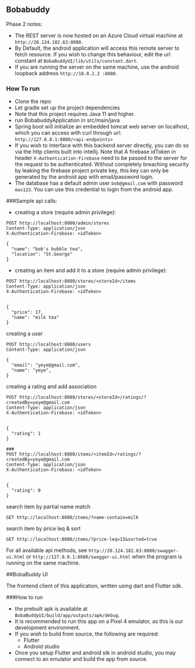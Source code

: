 ## Bobabuddy
Phase 2 notes:

 - The REST server is now hosted on an Azure Cloud virtual machine at `http://20.124.182.63:8080`.
 - By Default, the android application will access this remote server to fetch resource. If you wish to change this behaviour, edit the url constant at `BobaBuddyUI/lib/utils/constant.dart`.
 - If you are running the server on the same machine, use the android loopback address `http://10.0.2.2 :8080`.
### How To run
- Clone the repo
- Let gradle set up the project dependencies
- Note that this project requires Java 11 and higher.
- run BobabuddyApplication in src/main/java
- Spring boot will initialize an embedded tomcat web server on localhost, which you can access with curl through
  url: `http://127.0.0.1:8080/<api-endpoints>`
- If you wish to interface with this backend server directly, you can do so via the http clients built into intellij. Note that A firebase idToken in header `X-Authentication-Firebase` need to be passed to the server for the request to be authenticated. Without completely breaching security by leaking the firebase project private key, this key can only be generated by the android app with email/password login.
- The database has a default admin user `bob@gmail.com` with password `mas123`. You can use this credential to login from the android app. 



###Sample api calls:

 - creating a store (require admin privilege):

```
POST http://localhost:8080/admin/stores
Content-Type: application/json
X-Authentication-Firebase: <idToken>

{
  "name": "bob's bubble tea",
  "location": "St.George"
}
```

 - creating an item and add it to a store (require admin privilege):

```
POST http://localhost:8080/stores/<storeId>/items
Content-Type: application/json
X-Authentication-Firebase: <idToken>


{
  "price": 17,
  "name": "milk tea"
}
```

creating a user

```
POST http://localhost:8080/users
Content-Type: application/json

{
  "email": "yeye@gmail.com",
  "name": "yeye",
}
```

creating a rating and add association

```
POST http://localhost:8080/stores/<storeId>/ratings/?createdBy=yeye@gmail.com
Content-Type: application/json
X-Authentication-Firebase: <idToken>


{
  "rating": 1
}

###
POST http://localhost:8080/items/<itemId>/ratings/?createdBy=yeye@gmail.com
Content-Type: application/json
X-Authentication-Firebase: <idToken>


{
  "rating": 0
}
```

search item by partial name match

```
GET http://localhost:8080/items/?name-contain=milk
```

search item by price leq & sort

```
GET http://localhost:8080/items/?price-leq=15&sorted=true

```

For all available api methods, see `http://20.124.182.63:8080/swagger-ui.html` or `http://127.0.0.1:8080/swagger-ui.html`
when the program is running on the same machine.

##BobaBuddy UI

The frontend client of this application, written using dart and Flutter sdk.

###How to run
 - the prebuilt apk is available at `BobaBuddyUI/build/app/outputs/apk/debug`. 
 - It is recommended to run this app on a Pixel 4 emulator, as this is our development environment.
 - If you wish to build from source, the following are required:
   - Flutter 
   - Android studio 
 - Once you setup Flutter and android stk in android studio, you may connect to an emulator and build the app from source.





